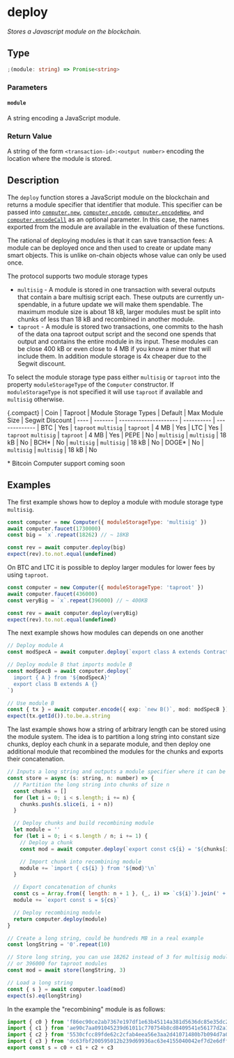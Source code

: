 # deploy

_Stores a Javascript module on the blockchain._

## Type

```ts
;(module: string) => Promise<string>
```

### Parameters

#### `module`

A string encoding a JavaScript module.

### Return Value

A string of the form `<transaction-id>:<output number>` encoding the location where the module is stored.

## Description

The `deploy` function stores a JavaScript module on the blockchain and returns a module specifier that identifier that module. This specifier can be passed into [`computer.new`](./new.md), [`computer.encode`](./encode.md), [`computer.encodeNew`](./encodeNew.md), and [`computer.encodeCall`](./encodeCall.md) as an optional parameter. In this case, the names exported from the module are available in the evaluation of these functions.

The rational of deploying modules is that it can save transaction fees: A module can be deployed once and then used to create or update many smart objects. This is unlike on-chain objects whose value can only be used once.

The protocol supports two module storage types

- `multisig` - A module is stored in one transaction with several outputs that contain a bare multisig script each. These outputs are currently un-spendable, in a future update we will make them spendable. The maximum module size is about 18 kB, larger modules must be split into chunks of less than 18 kB and recombined in another module.
- `taproot` - A module is stored two transactions, one commits to the hash of the data ona taproot output script and the second one spends that output and contains the entire module in its input. These modules can be close 400 kB or even close to 4 MB if you know a miner that will include them. In addition module storage is 4x cheaper due to the Segwit discount.

To select the module storage type pass either `multisig` or `taproot` into the property `moduleStorageType` of the `Computer` constructor. If `moduleStorageType` is not specified it will use `taproot` if available and `multisig` otherwise.

{.compact}
| Coin | Taproot | Module Storage Types | Default | Max Module Size | Segwit Discount
| ---- | ------- | --------------------- | ---------- | -------------
| BTC | Yes | `taproot` `multisig` | `taproot` | 4 MB | Yes
| LTC | Yes | `taproot` `multisig` | `taproot` | 4 MB | Yes
| PEPE | No | `multisig` | `multisig` | 18 kB | No
| BCH* | No | `multisig` | `multisig` | 18 kB | No
| DOGE* | No | `multisig` | `multisig` | 18 kB | No

\* Bitcoin Computer support coming soon

## Examples

The first example shows how to deploy a module with module storage type `multisig`.

```js
const computer = new Computer({ moduleStorageType: 'multisig' })
await computer.faucet(1730000)
const big = `x`.repeat(18262) // ~ 18KB

const rev = await computer.deploy(big)
expect(rev).to.not.equal(undefined)
```

On BTC and LTC it is possible to deploy larger modules for lower fees by using `taproot`.

```js
const computer = new Computer({ moduleStorageType: 'taproot' })
await computer.faucet(436000)
const veryBig = `x`.repeat(396000) // ~ 400KB

const rev = await computer.deploy(veryBig)
expect(rev).to.not.equal(undefined)
```

The next example shows how modules can depends on one another

```ts
// Deploy module A
const modSpecA = await computer.deploy(`export class A extends Contract {}`)

// Deploy module B that imports module B
const modSpecB = await computer.deploy(`
  import { A } from '${modSpecA}'
  export class B extends A {}
`)

// Use module B
const { tx } = await computer.encode({ exp: `new B()`, mod: modSpecB })
expect(tx.getId()).to.be.a.string
```

The last example shows how a string of arbitrary length can be stored using the module system. The idea is to partition a long string into constant size chunks, deploy each chunk in a separate module, and then deploy one additional module that recombined the modules for the chunks and exports their concatenation.

```js
// Inputs a long string and outputs a module specifier where it can be obtained
const store = async (s: string, n: number) => {
  // Partition the long string into chunks of size n
  const chunks = []
  for (let i = 0; i < s.length; i += n) {
    chunks.push(s.slice(i, i + n))
  }

  // Deploy chunks and build recombining module
  let module = ''
  for (let i = 0; i < s.length / n; i += 1) {
    // Deploy a chunk
    const mod = await computer.deploy(`export const c${i} = '${chunks[i]}'`)

    // Import chunk into recombining module
    module += `import { c${i} } from '${mod}'\n`
  }

  // Export concatenation of chunks
  const cs = Array.from({ length: n + 1 }, (_, i) => `c${i}`).join(' + ')
  module += `export const s = ${cs}`

  // Deploy recombining module
  return computer.deploy(module)
}

// Create a long string, could be hundreds MB in a real example
const longString = '0'.repeat(10)

// Store long string, you can use 18262 instead of 3 for multisig modules
// or 396000 for taproot modules
const mod = await store(longString, 3)

// Load a long string
const { s } = await computer.load(mod)
expect(s).eq(longString)
```

In the example the "recombining" module is as follows:

```ts
import { c0 } from 'f86ec90ce2ab7367e197df1e63b45114a381d5636dc85e35dc28d721fbf0c228:0' // stores '000'
import { c1 } from 'ae90c7aa091045239d61011c770754b8cd8409541e56177d2a15e591e337bd67:0' // stores '000'
import { c2 } from '5530cfcc89fde62c2cfab4eea56e3aa2d41071480b7b094d7a01316776712701:0' // stores '000'
import { c3 } from 'dc63fbf200595012b239d69936ac63e4155040042ef7d2e6dff4ca49dec3f51e:0' // stores '0'
export const s = c0 + c1 + c2 + c3
```
